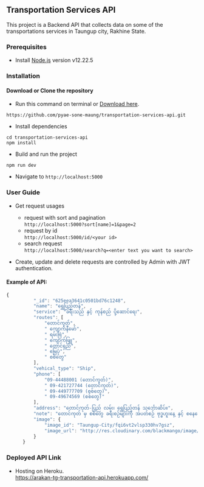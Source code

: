 ## Transportation Services API

This project is a Backend API that collects data on some of the transportations services in Taungup city, Rakhine State.

### Prerequisites

-   Install [Node.js](https://nodejs.org/en/) version v12.22.5

### Installation

#### Download or Clone the repository

-   Run this command on terminal or [Download here](https://github.com/pyae-sone-maung/transportation-services-api/archive/refs/heads/main.zip/).

```
https://github.com/pyae-sone-maung/transportation-services-api.git
```

-   Install dependencies

```
cd transportation-services-api
npm install
```

-   Build and run the project

```
npm run dev
```

-   Navigate to `http://localhost:5000`

### User Guide

-   Get request usages

    -   request with sort and pagination <br />
        `http://localhost:5000?sort[name]=1&page=2`
    -   request by id <br />
        `http://localhost:5000/id/<your id>`
    -   search request <br />
        `http://localhost:5000/search?q=<enter text you want to search>`

-   Create, update and delete requests are controlled by Admin with JWT authentication.

 #### Example of API:
  ```javascript
  {
            "_id": "625eea3641c0501bd76c1248",
            "name": "ရွှေပြည်တန်",
            "service": "ခရီးသည် နှင့် ကုန်စည် ပို့ဆောင်ရေး",
            "routes": [
                "တောင်ကုတ်",
                " ကျောက်နီမော်",
                " ရမ်းဗြဲ",
                " ကျောက်ဖြူ",
                " တောင်ရှည်",
                " မြေပုံ",
                " စစ်တွေ"
            ],
            "vehical_type": "Ship",
            "phone": [
                "09-44488001 (တောင်ကုတ်)",
                " 09-421727744 (တောင်ကုတ်)",
                " 09-449777709 (စစ်တွေ)",
                " 09-49674569 (စစ်တွေ)"
            ],
            "address": "တောင်ကုတ်-ပြည် လမ်း၊ ရွှေပြည်တန် သင်္ဘောဆိပ်။",
            "note": "တောင်ကုတ် မှ စစ်တွေ ခရီးစဉ်များကို အပတ်စဉ် ဗုဒ္ဓဟူးနေ့ နှင့် စနေနေ့ များတွင် နံနက်  (၆:၀၀) နာရီ မှစတင်ထွက်ခွာသည်။",
            "image": {
                "image_id": "Taungup-City/fqi6vt2vlsp330hv7gsz",
                "image_url": "http://res.cloudinary.com/blackmango/image/upload/v1651683457/Taungup-City/fqi6vt2vlsp330hv7gsz.jpg"
            }
        }
  ```

### Deployed API Link

-   Hosting on Heroku.  <br />
    https://arakan-tg-transportation-api.herokuapp.com/
